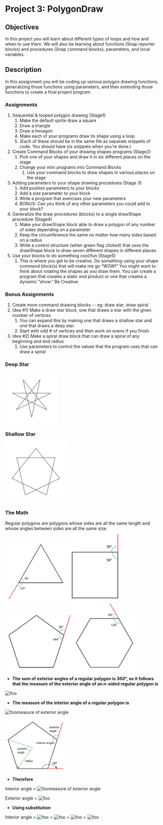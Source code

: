 # Project 3: PolygonDraw

## Objectives
In this project you will learn about different types of loops and how and when to use them. We will also be learning about functions (Snap reporter blocks) and procedures (Snap command blocks), parameters, and local variables.

## Description
In this assignment you will be coding up various polygon drawing functions, generalizing those functions using parameters, and then extending those functions to create a final project program.

### Assignments
1. Sequential & looped polygon drawing (Stage1) 
   1. Make the default sprite draw a square
   1. Draw a triangle
   1. Draw a hexagon
   1. Make each of your programs draw its shape using a loop
   1. (Each of these should be in the same file as separate snippets of code. You should have six snippets when you’re done.)
1. Create Command Blocks of your drawing shapes programs (Stage2)
   1. Pick one of your shapes and draw it in six different places on the stage
   1. Change your mini programs into Command Blocks
      1. Use your command blocks to draw shapes in various places on the stage
1. Adding parameters to your shape drawing procedures (Stage 3)
   1. Add position parameters to your blocks
   1. Add a size parameter to your block
   1. Write a program that exercises your new parameters
   1. BONUS: Can you think of any other parameters you could add to your block?
1. Generalize the draw procedures (blocks) to a single drawShape procedure (Stage4)
   1. Make your drawShape block able to draw a polygon of any number of sides depending on a parameter
   1. Keep the circumference the same no matter how many sides based on a radius
   1. Write a control structure (when green flag clicked) that uses the drawShape block to draw seven different shapes in different places.
1. Use your blocks to do something cool/fun  (Stage5)
   1. This is where you get to be creative. Do something using your shape command block(s) that will make me go “WOW!” You might want to think about rotating the shapes as you draw them. You can create a program that creates a static end product or one that creates a dynamic “show.” Be Creative.
### Bonus Assignments
1. Create more command drawing blocks -- eg: draw star, draw spiral
1. Idea #1) Make a draw star block, one that draws a star with the given number of vertices
   1. You can expand this by making one that draws a shallow star and one that draws a deep star. 
   1. Start with odd # of vertices and then work on evens if you finish
1. Idea #2) Make a spiral draw block that can draw a spiral of any beginning and end radius
   1. Use parameters to control the values that the program uses that can draw a spiral 

### Deep Star
![Deep Star](images/p3_deep_star.png)

### Shallow Star
![Shallow Star](images/p3_shallow_star.png)

### The Math
Regular polygons are polygons whose sides are all the same length and whose angles between sides are all the same size.
<img src="images/p3_triangle.png" alt="Triangle" width="200"/>
<img src="images/p3_square.png" alt="Square" width="180"/>
<img src="images/p3_pentagon.png" alt="Pentagon" width="220"/>
<img src="images/p3_hexagon.png" alt="Hexagon" width="200"/>

* **The sum of exterior angles of a regular polygon is 360&deg;, so it follows that the measure of the exterior angle of an n-sided regular polygon is**

![foo](https://render.githubusercontent.com/render/math?math=\Large%20\frac{360^\circ}{n})

* **The measure of the interior angle of a regular polygon is** 

![foo](https://render.githubusercontent.com/render/math?math=180^\circ-)measure of exterior angle

<img src="images/p3_angle_names.png" alt="Hexagon" width="200"/>

* **Therefore**

Interior angle = ![foo](https://render.githubusercontent.com/render/math?math=180^\circ-)measure of exterior angle

Exterior angle = ![foo](https://render.githubusercontent.com/render/math?math=\Large%20\frac{360^\circ}{n})

* **Using substitution**

Interior angle = ![foo](https://render.githubusercontent.com/render/math?math=180^\circ-\Large%20\frac{360^\circ}{n})
               = ![foo](https://render.githubusercontent.com/render/math?math=\Large\frac{n*180^\circ}{n}-\frac{360^\circ}{n})
               = ![foo](https://render.githubusercontent.com/render/math?math=\Large\frac{n*180^\circ-360^\circ}{n})
               = ![foo](https://render.githubusercontent.com/render/math?math=180^\circ*\Large\frac{n-2}{n})

